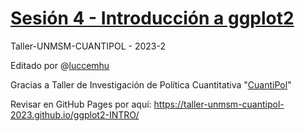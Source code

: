 # [Sesión 4 - Introducción a ggplot2](https://taller-unmsm-cuantipol-2023.github.io/ggplot2-INTRO/)

Taller-UNMSM-CUANTIPOL - 2023-2

Editado por @[luccemhu](https://github.com/luccemhu)

Gracias a Taller de Investigación de Política Cuantitativa "[CuantiPol](https://www.facebook.com/profile.php?id=100090708350200)"

Revisar en GitHub Pages por aquí: <https://taller-unmsm-cuantipol-2023.github.io/ggplot2-INTRO/>
